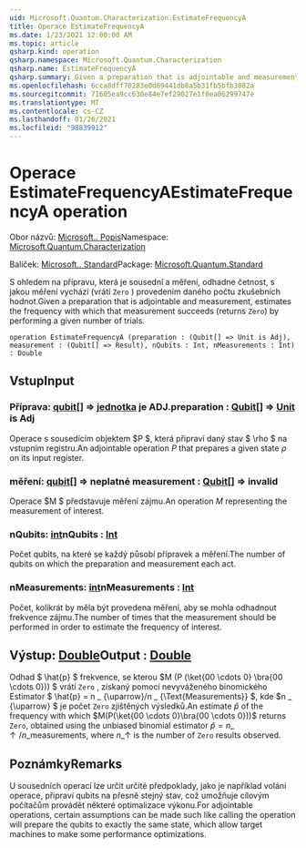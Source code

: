 ```yaml
---
uid: Microsoft.Quantum.Characterization.EstimateFrequencyA
title: Operace EstimateFrequencyA
ms.date: 1/23/2021 12:00:00 AM
ms.topic: article
qsharp.kind: operation
qsharp.namespace: Microsoft.Quantum.Characterization
qsharp.name: EstimateFrequencyA
qsharp.summary: Given a preparation that is adjointable and measurement, estimates the frequency with which that measurement succeeds (returns `Zero`) by performing a given number of trials.
ms.openlocfilehash: 6cca8dff70283e0d69441db8a5b31fb5bfb3082a
ms.sourcegitcommit: 71605ea9cc630e84e7ef29027e1f0ea06299747e
ms.translationtype: MT
ms.contentlocale: cs-CZ
ms.lasthandoff: 01/26/2021
ms.locfileid: "98839912"
---
```

# <a name="estimatefrequencya-operation"></a><span data-ttu-id="c44ff-102">Operace EstimateFrequencyA</span><span class="sxs-lookup"><span data-stu-id="c44ff-102">EstimateFrequencyA operation</span></span>

<span data-ttu-id="c44ff-103">Obor názvů: [Microsoft.. Popis](xref:Microsoft.Quantum.Characterization)</span><span class="sxs-lookup"><span data-stu-id="c44ff-103">Namespace: [Microsoft.Quantum.Characterization](xref:Microsoft.Quantum.Characterization)</span></span>

<span data-ttu-id="c44ff-104">Balíček: [Microsoft.. Standard](https://nuget.org/packages/Microsoft.Quantum.Standard)</span><span class="sxs-lookup"><span data-stu-id="c44ff-104">Package: [Microsoft.Quantum.Standard](https://nuget.org/packages/Microsoft.Quantum.Standard)</span></span>


<span data-ttu-id="c44ff-105">S ohledem na přípravu, která je sousední a měření, odhadne četnost, s jakou měření vychází (vrátí `Zero` ) provedením daného počtu zkušebních hodnot.</span><span class="sxs-lookup"><span data-stu-id="c44ff-105">Given a preparation that is adjointable and measurement, estimates the frequency with which that measurement succeeds (returns `Zero`) by performing a given number of trials.</span></span>

```qsharp
operation EstimateFrequencyA (preparation : (Qubit[] => Unit is Adj), measurement : (Qubit[] => Result), nQubits : Int, nMeasurements : Int) : Double
```


## <a name="input"></a><span data-ttu-id="c44ff-106">Vstup</span><span class="sxs-lookup"><span data-stu-id="c44ff-106">Input</span></span>

### <a name="preparation--qubit--unit--is-adj"></a><span data-ttu-id="c44ff-107">Příprava: [qubit](xref:microsoft.quantum.lang-ref.qubit)[] => [jednotka](xref:microsoft.quantum.lang-ref.unit)  je ADJ.</span><span class="sxs-lookup"><span data-stu-id="c44ff-107">preparation : [Qubit](xref:microsoft.quantum.lang-ref.qubit)[] => [Unit](xref:microsoft.quantum.lang-ref.unit)  is Adj</span></span>

<span data-ttu-id="c44ff-108">Operace s sousedícím objektem $P $, která připraví daný stav $ \rho $ na vstupním registru.</span><span class="sxs-lookup"><span data-stu-id="c44ff-108">An adjointable operation $P$ that prepares a given state $\rho$ on its input register.</span></span>


### <a name="measurement--qubit--__invalidresult__"></a><span data-ttu-id="c44ff-109">měření: [qubit](xref:microsoft.quantum.lang-ref.qubit)[] => __neplatné <Result>__</span><span class="sxs-lookup"><span data-stu-id="c44ff-109">measurement : [Qubit](xref:microsoft.quantum.lang-ref.qubit)[] => __invalid<Result>__</span></span> 

<span data-ttu-id="c44ff-110">Operace $M $ představuje měření zájmu.</span><span class="sxs-lookup"><span data-stu-id="c44ff-110">An operation $M$ representing the measurement of interest.</span></span>


### <a name="nqubits--int"></a><span data-ttu-id="c44ff-111">nQubits: [int](xref:microsoft.quantum.lang-ref.int)</span><span class="sxs-lookup"><span data-stu-id="c44ff-111">nQubits : [Int](xref:microsoft.quantum.lang-ref.int)</span></span>

<span data-ttu-id="c44ff-112">Počet qubits, na které se každý působí přípravek a měření.</span><span class="sxs-lookup"><span data-stu-id="c44ff-112">The number of qubits on which the preparation and measurement each act.</span></span>


### <a name="nmeasurements--int"></a><span data-ttu-id="c44ff-113">nMeasurements: [int](xref:microsoft.quantum.lang-ref.int)</span><span class="sxs-lookup"><span data-stu-id="c44ff-113">nMeasurements : [Int](xref:microsoft.quantum.lang-ref.int)</span></span>

<span data-ttu-id="c44ff-114">Počet, kolikrát by měla být provedena měření, aby se mohla odhadnout frekvence zájmu.</span><span class="sxs-lookup"><span data-stu-id="c44ff-114">The number of times that the measurement should be performed in order to estimate the frequency of interest.</span></span>



## <a name="output--double"></a><span data-ttu-id="c44ff-115">Výstup: [Double](xref:microsoft.quantum.lang-ref.double)</span><span class="sxs-lookup"><span data-stu-id="c44ff-115">Output : [Double](xref:microsoft.quantum.lang-ref.double)</span></span>

<span data-ttu-id="c44ff-116">Odhad $ \hat{p} $ frekvence, se kterou $M (P (\ket{00 \cdots 0} \bra{00 \cdots 0})) $ vrátí `Zero` , získaný pomocí nevyváženého binomického Estimator $ \hat{p} = n \_ {\uparrow}/n \_ {\Text{Measurements}} $, kde $n \_ {\uparrow} $ je počet `Zero` zjištěných výsledků.</span><span class="sxs-lookup"><span data-stu-id="c44ff-116">An estimate $\hat{p}$ of the frequency with which $M(P(\ket{00 \cdots 0}\bra{00 \cdots 0}))$ returns `Zero`, obtained using the unbiased binomial estimator $\hat{p} = n\_{\uparrow} / n\_{\text{measurements}}$, where $n\_{\uparrow}$ is the number of `Zero` results observed.</span></span>

## <a name="remarks"></a><span data-ttu-id="c44ff-117">Poznámky</span><span class="sxs-lookup"><span data-stu-id="c44ff-117">Remarks</span></span>

<span data-ttu-id="c44ff-118">U sousedních operací lze určit určité předpoklady, jako je například volání operace, připraví qubits na přesně stejný stav, což umožňuje cílovým počítačům provádět některé optimalizace výkonu.</span><span class="sxs-lookup"><span data-stu-id="c44ff-118">For adjointable operations, certain assumptions can be made such like calling the operation will prepare the qubits to exactly the same state, which allow target machines to make some performance optimizations.</span></span>